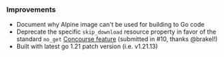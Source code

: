 ### Improvements

- Document why Alpine image can't be used for building to Go code
- Deprecate the specific `skip_download` resource property in favor of the standard `no_get` [Concourse feature][no_get] (submitted in #10, thanks @brakel!)
- Built with latest go 1.21 patch version (i.e. v1.21.13)

[no_get]: https://concourse-ci.org/put-step.html#schema.put.no_get
